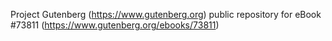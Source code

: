 Project Gutenberg (https://www.gutenberg.org) public repository for
eBook #73811 (https://www.gutenberg.org/ebooks/73811)
